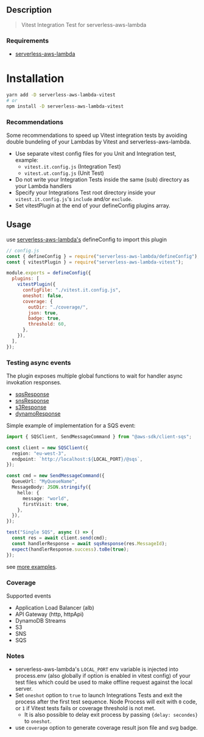 ## Description

> Vitest Integration Test for serverless-aws-lambda

### Requirements

- [serverless-aws-lambda](https://github.com/Inqnuam/serverless-aws-lambda)

# Installation

```bash
yarn add -D serverless-aws-lambda-vitest
# or
npm install -D serverless-aws-lambda-vitest
```

### Recommendations

Some recommendations to speed up Vitest integration tests by avoiding double bundeling of your Lambdas by Vitest and serverless-aws-lambda.

- Use separate vitest config files for you Unit and Integration test, example:
  - `vitest.it.config.js` (Integration Test)
  - `vitest.ut.config.js` (Unit Test)
- Do not write your Integration Tests inside the same (sub) directory as your Lambda handlers
- Specify your Integrations Test root directory inside your `vitest.it.config.js`'s `include` and/or `exclude`.
- Set vitestPlugin at the end of your defineConfig plugins array.

## Usage

use [serverless-aws-lambda's](https://github.com/Inqnuam/serverless-aws-lambda) defineConfig to import this plugin

```js
// config.js
const { defineConfig } = require("serverless-aws-lambda/defineConfig");
const { vitestPlugin } = require("serverless-aws-lambda-vitest");

module.exports = defineConfig({
  plugins: [
    vitestPlugin({
      configFile: "./vitest.it.config.js",
      oneshot: false,
      coverage: {
        outDir: "./coverage/",
        json: true,
        badge: true,
        threshold: 60,
      },
    }),
  ],
});
```

### Testing async events

The plugin exposes multiple global functions to wait for handler async invokation responses.

- [sqsResponse](src/index.ts#L244)
- [snsResponse](src/index.ts#L250)
- [s3Response](src/index.ts#L256)
- [dynamoResponse](src/index.ts#L263)

Simple example of implementation for a SQS event:

```ts
import { SQSClient, SendMessageCommand } from "@aws-sdk/client-sqs";

const client = new SQSClient({
  region: "eu-west-3",
  endpoint: `http://localhost:${LOCAL_PORT}/@sqs`,
});

const cmd = new SendMessageCommand({
  QueueUrl: "MyQueueName",
  MessageBody: JSON.stringify({
    hello: {
      message: "world",
      firstVisit: true,
    },
  }),
});

test("Single SQS", async () => {
  const res = await client.send(cmd);
  const handlerResponse = await sqsResponse(res.MessageId);
  expect(handlerResponse.success).toBe(true);
});
```

see [more examples](examples).

### Coverage

Supported events

- Application Load Balancer (alb)
- API Gateway (http, httpApi)
- DynamoDB Streams
- S3
- SNS
- SQS

### Notes

- serverless-aws-lambda's `LOCAL_PORT` env variable is injected into process.env (also globally if option is enabled in vitest config) of your test files which could be used to make offline request against the local server.
- Set `oneshot` option to `true` to launch Integrations Tests and exit the process after the first test sequence. Node Process will exit with `0` code, or `1` if Vitest tests fails or coverage threshold is not met.
  - It is also possible to delay exit process by passing `{delay: secondes}` to `oneshot`.
- use `coverage` option to generate coverage result json file and svg badge.
